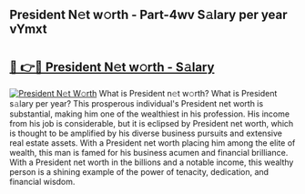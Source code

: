 ## President N𝚎t w𝚘rth - Part-4wv S𝚊lary per year vYmxt

# <h2><a href="http://gc2zy5.nevu.top/?p=President">🔗 👉🔴 President N𝚎t w𝚘rth - S𝚊lary</a></h2>

[![President N𝚎t W𝚘rth](https://i.imgur.com/Oavwk0R.jpeg)](http://gc2zy5.nevu.top/?p=President)
What is President n𝚎t w𝚘rth? What is President s𝚊lary per year?
This prosperous individual's President net worth is substantial, making him one of the wealthiest in his profession. His income from his job is considerable, but it is eclipsed by President net worth, which is thought to be amplified by his diverse business pursuits and extensive real estate assets. With a President net worth placing him among the elite of wealth, this man is famed for his business acumen and financial brilliance. With a President net worth in the billions and a notable income, this wealthy person is a shining example of the power of tenacity, dedication, and financial wisdom.
